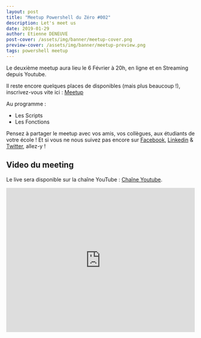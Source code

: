 ```yaml
---
layout: post
title: "Meetup Powershell du Zéro #002"
description: Let's meet us
date: 2019-01-29
author: Etienne DENEUVE
post-cover: /assets/img/banner/meetup-cover.png
preview-cover: /assets/img/banner/meetup-preview.png
tags: powershell meetup
---
```

Le deuxième meetup aura lieu le 6 Février à 20h, en ligne et en Streaming depuis Youtube.

Il reste encore quelques places de disponibles (mais plus beaucoup !), inscrivez-vous vite ici : [Meetup](https://www.meetup.com/fr-FR/Powershell-du-Zero/events/258067278/)

Au programme :

- Les Scripts
- Les Fonctions

Pensez à partager le meetup avec vos amis, vos collègues, aux étudiants de votre école !
Et si vous ne nous suivez pas encore sur [Facebook](https://www.facebook.com/Powershell-Du-Zero-393139121263087/), [Linkedin](https://linkedin.com/company/powershell-du-zero) & [Twitter](https://twitter.com/PowershellZ), allez-y !

## Video du meeting

Le live sera disponible sur la chaîne YouTube : [Chaîne Youtube](https://www.youtube.com/channel/UCdj-wRUwka5oloALBYjJp7g).

<iframe width="100%" height="385" src="https://www.youtube.com/embed/4IF3YlK8To0" frameborder="0" allow="accelerometer; autoplay; encrypted-media; gyroscope; picture-in-picture" allocentrique></iframe>
